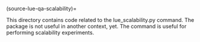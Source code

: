 (source-lue-qa-scalability)=

This directory contains code related to the lue_scalability.py command. The package is not useful in another
context, yet. The command is useful for performing scalability experiments.
